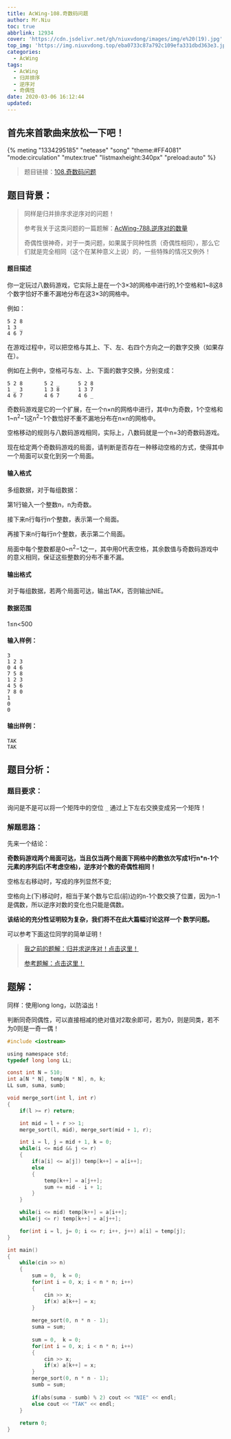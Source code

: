 ```yaml
---
title: AcWing-108.奇数码问题
author: Mr.Niu
toc: true
abbrlink: 12934
cover: 'https://cdn.jsdelivr.net/gh/niuxvdong/images/img/e%20(19).jpg'
top_img: 'https://img.niuxvdong.top/eba0733c87a792c109efa331dbd363e3.jpg'
categories:
  - AcWing
tags:
  - AcWing
  - 归并排序
  - 逆序对
  - 奇偶性
date: 2020-03-06 16:12:44
updated:
---
```






## 首先来首歌曲来放松一下吧！

{% meting "1334295185" "netease" "song" "theme:#FF4081" "mode:circulation" "mutex:true" "listmaxheight:340px" "preload:auto"  %}



> 题目链接：[108.奇数码问题](https://www.acwing.com/problem/content/110/)



## 题目背景：



> 同样是归并排序求逆序对的问题！
>
> 参考我关于这类问题的一篇题解：[AcWing-788.逆序对的数量](https://niuxvdong.top/posts/25834.html)
>
> 奇偶性很神奇，对于一类问题，如果属于同种性质（奇偶性相同），那么它们就是完全相同（这个在某种意义上说）的，一些特殊的情况又例外！

#### 题目描述



你一定玩过八数码游戏，它实际上是在一个3×3的网格中进行的,1个空格和1~8这8个数字恰好不重不漏地分布在这3×3的网格中。

例如：

```
5 2 8
1 3 _
4 6 7
```

在游戏过程中，可以把空格与其上、下、左、右四个方向之一的数字交换（如果存在）。

例如在上例中，空格可与左、上、下面的数字交换，分别变成：

```
5 2 8       5 2 _      5 2 8
1 _ 3       1 3 8      1 3 7
4 6 7       4 6 7      4 6 _
```

奇数码游戏是它的一个扩展，在一个n×n的网格中进行，其中n为奇数，1个空格和1~n<sup>2</sup>−1这n<sup>2</sup>−1个数恰好不重不漏地分布在n×n的网格中。

空格移动的规则与八数码游戏相同，实际上，八数码就是一个n=3的奇数码游戏。

现在给定两个奇数码游戏的局面，请判断是否存在一种移动空格的方式，使得其中一个局面可以变化到另一个局面。

#### 输入格式

多组数据，对于每组数据：

第1行输入一个整数n，n为奇数。

接下来n行每行n个整数，表示第一个局面。

再接下来n行每行n个整数，表示第二个局面。

局面中每个整数都是0~n<sup>2</sup>−1之一，其中用0代表空格，其余数值与奇数码游戏中的意义相同，保证这些整数的分布不重不漏。

#### 输出格式

对于每组数据，若两个局面可达，输出TAK，否则输出NIE。

#### 数据范围

1≤n<500

#### 输入样例：

```
3
1 2 3
0 4 6
7 5 8
1 2 3
4 5 6
7 8 0
1
0
0
```

#### 输出样例：

```
TAK
TAK
```



## 题目分析：

### 题目要求：



询问是不是可以将一个矩阵中的空位 `_` 通过上下左右交换变成另一个矩阵！

### 解题思路：



先来一个结论：

**奇数码游戏两个局面可达，当且仅当两个局面下网格中的数依次写成1行n*n-1个元素的序列后(不考虑空格)，逆序对个数的奇偶性相同！**

空格左右移动时，写成的序列显然不变;

空格向上(下)移动时，相当于某个数与它后(前)边的n-1个数交换了位置，因为n-1是偶数，所以逆序对数的变化也只能是偶数。

**该结论的充分性证明较为复杂，我们将不在此大篇幅讨论这样一个 数学问题。**



可以参考下面这位同学的简单证明！



> [我之前的题解：归并求逆序对！点击这里！](https://niuxvdong.top/posts/25834.html)
>
> [参考题解：点击这里！](https://www.acwing.com/solution/AcWing/content/1294/)



## 题解：



同样：使用long long，以防溢出！



判断同奇同偶性，可以直接相减的绝对值对2取余即可，若为0，则是同类，若不为0则是一奇一偶！



```c
#include <iostream>

using namespace std;
typedef long long LL;

const int N = 510;
int a[N * N], temp[N * N], n, k;
LL sum, suma, sumb;

void merge_sort(int l, int r)
{
    if(l >= r) return;

    int mid = l + r >> 1;
    merge_sort(l, mid), merge_sort(mid + 1, r);

    int i = l, j = mid + 1, k = 0;
    while(i <= mid && j <= r)
    {
        if(a[i] <= a[j]) temp[k++] = a[i++];
        else
        {
            temp[k++] = a[j++];
            sum += mid - i + 1;
        }
    }

    while(i <= mid) temp[k++] = a[i++];
    while(j <= r) temp[k++] = a[j++];

    for(int i = l, j= 0; i <= r; i++, j++) a[i] = temp[j];
}

int main()
{
    while(cin >> n)
    {
        sum = 0,  k = 0;
        for(int i = 0, x; i < n * n; i++)
        {
            cin >> x;
            if(x) a[k++] = x;
        }
            
        merge_sort(0, n * n - 1);
        suma = sum;
        
        sum = 0,  k = 0;
        for(int i = 0, x; i < n * n; i++)
        {
            cin >> x;
            if(x) a[k++] = x;
        }
        merge_sort(0, n * n - 1);
        sumb = sum;
        
        if(abs(suma - sumb) % 2) cout << "NIE" << endl;
        else cout << "TAK" << endl;
    }
    
    return 0;
}
```

